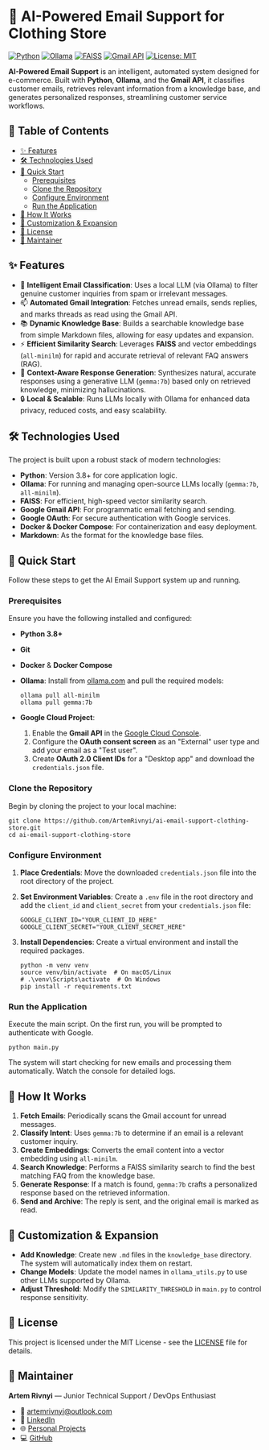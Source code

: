 # 🤖 AI-Powered Email Support for Clothing Store

[![Python](https://img.shields.io/badge/Python-3776AB?style=for-the-badge&logo=python&logoColor=white)](https://www.python.org/)
[![Ollama](https://img.shields.io/badge/Ollama-000000?style=for-the-badge&logo=ollama&logoColor=white)](https://ollama.com/)
[![FAISS](https://img.shields.io/badge/FAISS-000000?style=for-the-badge&logo=facebook&logoColor=white)](https://github.com/facebookresearch/faiss)
[![Gmail API](https://img.shields.io/badge/Gmail%20API-EA4335?style=for-the-badge&logo=gmail&logoColor=white)](https://developers.google.com/gmail/api)
[![License: MIT](https://img.shields.io/badge/License-MIT-yellow.svg)](https://opensource.org/licenses/MIT)

**AI-Powered Email Support** is an intelligent, automated system designed for e-commerce. Built with **Python**, **Ollama**, and the **Gmail API**, it classifies customer emails, retrieves relevant information from a knowledge base, and generates personalized responses, streamlining customer service workflows.

## 📝 Table of Contents

*   [✨ Features](#-features)
*   [🛠️ Technologies Used](#️-technologies-used)
*   [🚀 Quick Start](#quick-start)
    *   [Prerequisites](#prerequisites)
    *   [Clone the Repository](#clone-the-repository)
    *   [Configure Environment](#configure-environment)
    *   [Run the Application](#run-the-application)
*   [🔧 How It Works](#-how-it-works)
*   [🧠 Customization & Expansion](#-customization--expansion)
*   [📄 License](#-license)
*   [🧰 Maintainer](#-maintainer)

## ✨ Features

*   🧠 **Intelligent Email Classification**: Uses a local LLM (via Ollama) to filter genuine customer inquiries from spam or irrelevant messages.
*   📫 **Automated Gmail Integration**: Fetches unread emails, sends replies, and marks threads as read using the Gmail API.
*   📚 **Dynamic Knowledge Base**: Builds a searchable knowledge base from simple Markdown files, allowing for easy updates and expansion.
*   ⚡ **Efficient Similarity Search**: Leverages **FAISS** and vector embeddings (`all-minilm`) for rapid and accurate retrieval of relevant FAQ answers (RAG).
*   🤖 **Context-Aware Response Generation**: Synthesizes natural, accurate responses using a generative LLM (`gemma:7b`) based only on retrieved knowledge, minimizing hallucinations.
*   🔒 **Local & Scalable**: Runs LLMs locally with Ollama for enhanced data privacy, reduced costs, and easy scalability.

## 🛠️ Technologies Used

The project is built upon a robust stack of modern technologies:

*   **Python**: Version 3.8+ for core application logic.
*   **Ollama**: For running and managing open-source LLMs locally (`gemma:7b`, `all-minilm`).
*   **FAISS**: For efficient, high-speed vector similarity search.
*   **Google Gmail API**: For programmatic email fetching and sending.
*   **Google OAuth**: For secure authentication with Google services.
*   **Docker & Docker Compose**: For containerization and easy deployment.
*   **Markdown**: As the format for the knowledge base files.

## 🚀 Quick Start

Follow these steps to get the AI Email Support system up and running.

### Prerequisites

Ensure you have the following installed and configured:

*   **Python 3.8+**
*   **Git**
*   **Docker** & **Docker Compose**
*   **Ollama**: Install from [ollama.com]() and pull the required models:
    
    ```shell
    ollama pull all-minilm
    ollama pull gemma:7b
    ```
    
*   **Google Cloud Project**:
    1.  Enable the **Gmail API** in the [Google Cloud Console]().
    2.  Configure the **OAuth consent screen** as an "External" user type and add your email as a "Test user".
    3.  Create **OAuth 2.0 Client IDs** for a "Desktop app" and download the `credentials.json` file.

### Clone the Repository

Begin by cloning the project to your local machine:

```shell
git clone https://github.com/ArtemRivnyi/ai-email-support-clothing-store.git
cd ai-email-support-clothing-store
```

### Configure Environment

1.  **Place Credentials**: Move the downloaded `credentials.json` file into the root directory of the project.
    
2.  **Set Environment Variables**: Create a `.env` file in the root directory and add the `client_id` and `client_secret` from your `credentials.json` file:
    
    ```dotenv
    GOOGLE_CLIENT_ID="YOUR_CLIENT_ID_HERE"
    GOOGLE_CLIENT_SECRET="YOUR_CLIENT_SECRET_HERE"
    ```
    
3.  **Install Dependencies**: Create a virtual environment and install the required packages.
    
    ```shell
    python -m venv venv
    source venv/bin/activate  # On macOS/Linux
    # .\venv\Scripts\activate  # On Windows
    pip install -r requirements.txt
    ```
    

### Run the Application

Execute the main script. On the first run, you will be prompted to authenticate with Google.

```shell
python main.py
```

The system will start checking for new emails and processing them automatically. Watch the console for detailed logs.

## 🔧 How It Works

1.  **Fetch Emails**: Periodically scans the Gmail account for unread messages.
2.  **Classify Intent**: Uses `gemma:7b` to determine if an email is a relevant customer inquiry.
3.  **Create Embeddings**: Converts the email content into a vector embedding using `all-minilm`.
4.  **Search Knowledge**: Performs a FAISS similarity search to find the best matching FAQ from the knowledge base.
5.  **Generate Response**: If a match is found, `gemma:7b` crafts a personalized response based on the retrieved information.
6.  **Send and Archive**: The reply is sent, and the original email is marked as read.

## 🧠 Customization & Expansion

*   **Add Knowledge**: Create new `.md` files in the `knowledge_base` directory. The system will automatically index them on restart.
*   **Change Models**: Update the model names in `ollama_utils.py` to use other LLMs supported by Ollama.
*   **Adjust Threshold**: Modify the `SIMILARITY_THRESHOLD` in `main.py` to control response sensitivity.

## 📄 License

This project is licensed under the MIT License - see the [LICENSE](LICENSE) file for details.

## 🧰 Maintainer

**Artem Rivnyi** — Junior Technical Support / DevOps Enthusiast

* 📧 [artemrivnyi@outlook.com](mailto:artemrivnyi@outlook.com)  
* 🔗 [LinkedIn](https://www.linkedin.com/in/artem-rivnyi/)  
* 🌐 [Personal Projects](https://personal-page-devops.onrender.com/)  
* 💻 [GitHub](https://github.com/ArtemRivnyi)
